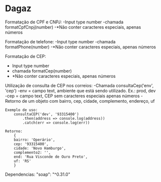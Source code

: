 # Dagaz

Formatação de CPF e CNPJ:
    -Input type number
    -chamada formatCpfCnpj(number)
    -*Não conter caracteres especiais, apenas números

Formatação de telefone:
    -Input type number
    -chamada formatPhone(number)
    -*Não conter caracteres especiais, apenas números

Formatação de CEP:
   - Input type number
   - chamada formatCep(number)
   - *Não conter caracteres especiais, apenas números

Utilização de consulta de CEP nos correios:
    -Chamada consultaCep('env', 'cep')
        -env = campo text, ambiente que está sendo utilizado. Ex.: prod, dev
        -cep = campo text, CEP sem caracteres especiais apenas números
    -Retorno de um objeto com bairro, cep, cidade, complemento, endereço, uf
    
    Exemplo de uso:
        consultaCEP('dev', '93315400')
            .then(address => console.log(address))
            .catch(err => console.log(err))

    Retorno:
        {
        bairro: 'Operário',
        cep: '93315400',
        cidade: 'Novo Hamburgo',
        complemento2: '',
        end: 'Rua Visconde de Ouro Preto',
        uf: 'RS'
        }



Dependencias: 
    "soap": "^0.31.0"
